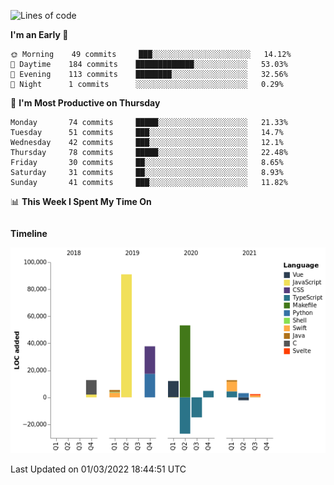 <!--START_SECTION:waka-->
![Lines of code](https://img.shields.io/badge/From%20Hello%20World%20I%27ve%20Written-191%20Thousand%20lines%20of%20code-blue)

**I'm an Early 🐤** 

```text
🌞 Morning    49 commits     ███░░░░░░░░░░░░░░░░░░░░░░   14.12% 
🌆 Daytime    184 commits    █████████████░░░░░░░░░░░░   53.03% 
🌃 Evening    113 commits    ████████░░░░░░░░░░░░░░░░░   32.56% 
🌙 Night      1 commits      ░░░░░░░░░░░░░░░░░░░░░░░░░   0.29%

```
📅 **I'm Most Productive on Thursday** 

```text
Monday       74 commits     █████░░░░░░░░░░░░░░░░░░░░   21.33% 
Tuesday      51 commits     ███░░░░░░░░░░░░░░░░░░░░░░   14.7% 
Wednesday    42 commits     ███░░░░░░░░░░░░░░░░░░░░░░   12.1% 
Thursday     78 commits     █████░░░░░░░░░░░░░░░░░░░░   22.48% 
Friday       30 commits     ██░░░░░░░░░░░░░░░░░░░░░░░   8.65% 
Saturday     31 commits     ██░░░░░░░░░░░░░░░░░░░░░░░   8.93% 
Sunday       41 commits     ███░░░░░░░░░░░░░░░░░░░░░░   11.82%

```


📊 **This Week I Spent My Time On** 

```text
```

**Timeline**

![Chart not found](https://raw.githubusercontent.com/johann-lr/johann-lr/master/charts/bar_graph.png) 


 Last Updated on 01/03/2022 18:44:51 UTC
<!--END_SECTION:waka-->
